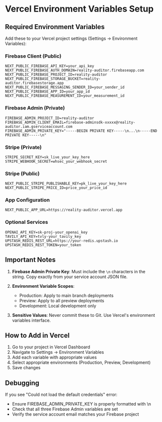 # Vercel Environment Variables Setup

## Required Environment Variables

Add these to your Vercel project settings (Settings → Environment Variables):

### Firebase Client (Public)
```
NEXT_PUBLIC_FIREBASE_API_KEY=your_api_key
NEXT_PUBLIC_FIREBASE_AUTH_DOMAIN=reality-auditor.firebaseapp.com
NEXT_PUBLIC_FIREBASE_PROJECT_ID=reality-auditor
NEXT_PUBLIC_FIREBASE_STORAGE_BUCKET=reality-auditor.firebasestorage.app
NEXT_PUBLIC_FIREBASE_MESSAGING_SENDER_ID=your_sender_id
NEXT_PUBLIC_FIREBASE_APP_ID=your_app_id
NEXT_PUBLIC_FIREBASE_MEASUREMENT_ID=your_measurement_id
```

### Firebase Admin (Private)
```
FIREBASE_ADMIN_PROJECT_ID=reality-auditor
FIREBASE_ADMIN_CLIENT_EMAIL=firebase-adminsdk-xxxxx@reality-auditor.iam.gserviceaccount.com
FIREBASE_ADMIN_PRIVATE_KEY="-----BEGIN PRIVATE KEY-----\n...\n-----END PRIVATE KEY-----\n"
```

### Stripe (Private)
```
STRIPE_SECRET_KEY=sk_live_your_key_here
STRIPE_WEBHOOK_SECRET=whsec_your_webhook_secret
```

### Stripe (Public)
```
NEXT_PUBLIC_STRIPE_PUBLISHABLE_KEY=pk_live_your_key_here
NEXT_PUBLIC_STRIPE_PRICE_ID=price_your_price_id
```

### App Configuration
```
NEXT_PUBLIC_APP_URL=https://reality-auditor.vercel.app
```

### Optional Services
```
OPENAI_API_KEY=sk-proj-your_openai_key
TAVILY_API_KEY=tvly-your_tavily_key
UPSTASH_REDIS_REST_URL=https://your-redis.upstash.io
UPSTASH_REDIS_REST_TOKEN=your_token
```

## Important Notes

1. **Firebase Admin Private Key**: Must include the `\n` characters in the string. Copy exactly from your service account JSON file.

2. **Environment Variable Scopes**: 
   - Production: Apply to main branch deployments
   - Preview: Apply to all preview deployments
   - Development: Local development only

3. **Sensitive Values**: Never commit these to Git. Use Vercel's environment variables interface.

## How to Add in Vercel

1. Go to your project in Vercel Dashboard
2. Navigate to Settings → Environment Variables
3. Add each variable with appropriate values
4. Select appropriate environments (Production, Preview, Development)
5. Save changes

## Debugging

If you see "Could not load the default credentials" error:
- Ensure FIREBASE_ADMIN_PRIVATE_KEY is properly formatted with \n
- Check that all three Firebase Admin variables are set
- Verify the service account email matches your Firebase project
